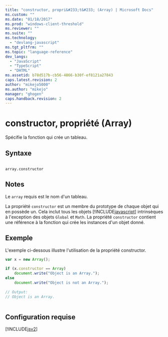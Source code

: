```yaml
---
title: "constructor, propri&#233;t&#233; (Array) | Microsoft Docs"
ms.custom: ""
ms.date: "01/18/2017"
ms.prod: "windows-client-threshold"
ms.reviewer: ""
ms.suite: ""
ms.technology: 
  - "devlang-javascript"
ms.tgt_pltfrm: ""
ms.topic: "language-reference"
dev_langs: 
  - "JavaScript"
  - "TypeScript"
  - "DHTML"
ms.assetid: b78d517b-cb56-4866-b30f-ef8121a27843
caps.latest.revision: 2
author: "mikejo5000"
ms.author: "mikejo"
manager: "ghogen"
caps.handback.revision: 2
---
```

# constructor, propri&#233;t&#233; (Array)
Spécifie la fonction qui crée un tableau.  
  
## Syntaxe  
  
```  
  
array.constructor  
```  
  
## Notes  
 Le `array` requis est le nom d'un tableau.  
  
 La propriété `constructor` est un membre du prototype de chaque objet qui en possède un.  Cela inclut tous les objets [!INCLUDE[javascript](../../javascript/includes/javascript-md.md)] intrinsèques à l'exception des objets `Global` et `Math`.  La propriété `constructor` contient une référence à la fonction qui crée les instances d'un objet donné.  
  
## Exemple  
 L'exemple ci\-dessous illustre l'utilisation de la propriété constructor.  
  
```javascript  
var x = new Array();  
  
if (x.constructor == Array)  
    document.write("Object is an Array.");  
else  
    document.write("Object is not an Array.");  
  
// Output:  
// Object is an Array.  
  
```  
  
## Configuration requise  
 [!INCLUDE[jsv2](../../javascript/reference/includes/jsv2-md.md)]